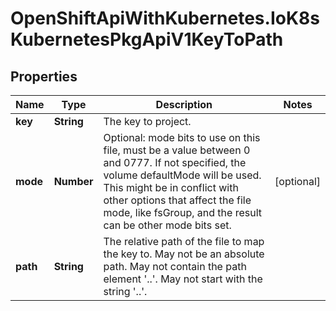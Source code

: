 # OpenShiftApiWithKubernetes.IoK8sKubernetesPkgApiV1KeyToPath

## Properties
Name | Type | Description | Notes
------------ | ------------- | ------------- | -------------
**key** | **String** | The key to project. | 
**mode** | **Number** | Optional: mode bits to use on this file, must be a value between 0 and 0777. If not specified, the volume defaultMode will be used. This might be in conflict with other options that affect the file mode, like fsGroup, and the result can be other mode bits set. | [optional] 
**path** | **String** | The relative path of the file to map the key to. May not be an absolute path. May not contain the path element &#39;..&#39;. May not start with the string &#39;..&#39;. | 


